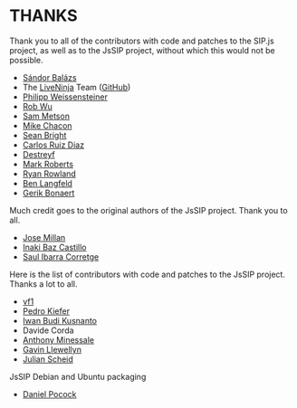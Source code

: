 THANKS
======

Thank you to all of the contributors with code and patches to the SIP.js project, as well as to the JsSIP project, without which this would not be possible.

* [Sándor Balázs](https://github.com/sanyatuning)
* The [LiveNinja](https://www.liveninja.com) Team ([GitHub](https://github.com/liveninja))
* [Philipp Weissensteiner](https://github.com/wpp)
* [Rob Wu](https://github.com/Rob--W)
* [Sam Metson](https://github.com/Bat-o-matic)
* [Mike Chacon](https://github.com/sicdigital)
* [Sean Bright](https://github.com/seanbright)
* [Carlos Ruiz Diaz](https://github.com/caruizdiaz)
* [Destreyf](https://github.com/Destreyf)
* [Mark Roberts](https://github.com/markandrus)
* [Ryan Rowland](https://github.com/ryan-rowland)
* [Ben Langfeld](https://github.com/benlangfeld)
* [Gerik Bonaert](https://github.com/adaxi)

Much credit goes to the original authors of the JsSIP project.  Thank you to all.

* [Jose Millan](https://github.com/jmillan)
* [Inaki Baz Castillo](https://github.com/ibc)
* [Saul Ibarra Corretge](https://github.com/saghul)


Here is the list of contributors with code and patches to the JsSIP project. Thanks a lot to all.

* [vf1](https://github.com/vf1)
* [Pedro Kiefer](https://github.com/pedrokiefer)
* [Iwan Budi Kusnanto](https://github.com/iwanbk)
* Davide Corda
* [Anthony Minessale](https://github.com/FreeSWITCH)
* [Gavin Llewellyn](https://github.com/gavllew)
* [Julian Scheid](https://github.com/jscheid)


JsSIP Debian and Ubuntu packaging

* [Daniel Pocock](https://github.com/dpocock)
